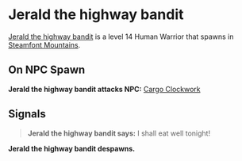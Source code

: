 # Jerald the highway bandit



[Jerald the highway bandit](/npc/56180) is a level 14 Human Warrior that spawns in [Steamfont Mountains](/zone/56).



## On NPC Spawn

**Jerald the highway bandit attacks NPC:**  [Cargo Clockwork](/npc/56105)


## Signals

>**Jerald the highway bandit says:** I shall eat well tonight!

**Jerald the highway bandit despawns.**




